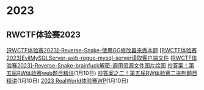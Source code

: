 # 2023


## RWCTF体验赛2023
[[RWCTF体验赛2023]-Reverse-Snake-使用GG修改器来做本题](https://www.bilibili.com/video/BV1aR4y117Pd/)
[[RWCTF体验赛2023]EvilMySQLServer-web-rogue-mysql-server读取客户端文件](https://www.bilibili.com/video/BV1hM41187EM/)
[[RWCTF体验赛2023]-Reverse-Snake-brainfuck解密-调用资源文件图片绘图](https://www.bilibili.com/video/BV19R4y1m7HA/)
[抄答案！第五届RW体验赛web题目精讲](https://www.bilibili.com/video/BV1VR4y127Ya)(1月10日)
[抄答案之二！第五届RW体验赛二进制题目精讲](https://www.bilibili.com/video/BV1wM411F755)(1月10日)
[2023 RealWorld体验赛WP](https://mp.weixin.qq.com/s/FWUKMmMB3XKGqoUIpPjPNg)(1月10日)
